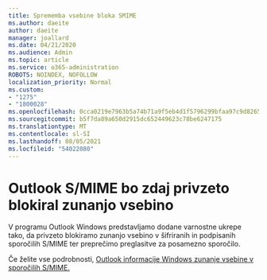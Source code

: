 ```yaml
---
title: Sprememba vsebine bloka SMIME
ms.author: daeite
author: daeite
manager: joallard
ms.date: 04/21/2020
ms.audience: Admin
ms.topic: article
ms.service: o365-administration
ROBOTS: NOINDEX, NOFOLLOW
localization_priority: Normal
ms.custom:
- "1275"
- "1800028"
ms.openlocfilehash: 0cca0219e7963b5a74b71a9f5eb4d1f5796299bfaa97c9d8265dcbf3f641b172
ms.sourcegitcommit: b5f7da89a650d2915dc652449623c78be6247175
ms.translationtype: MT
ms.contentlocale: sl-SI
ms.lasthandoff: 08/05/2021
ms.locfileid: "54022080"
---
```

# <a name="outlook-will-now-default-block-external-content-in-smime"></a>Outlook S/MIME bo zdaj privzeto blokiral zunanjo vsebino

V programu Outlook Windows predstavljamo dodane varnostne ukrepe tako, da privzeto blokiramo zunanjo vsebino v šifriranih in podpisanih sporočilih S/MIME ter preprečimo preglasitve za posamezno sporočilo.

Če želite vse podrobnosti, [Outlook informacije Windows zunanje vsebine v sporočilih S/MIME.](https://support.office.com/article/2d3a4af1-fe41-475f-a888-fc7b997d112e)